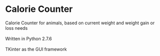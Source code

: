 Calorie Counter
===============

Calorie Counter for animals, based on current weight and weight gain or loss needs</br>
<br>Written in Python 2.7.6</br>
<br>TKinter as the GUI framework</br>

